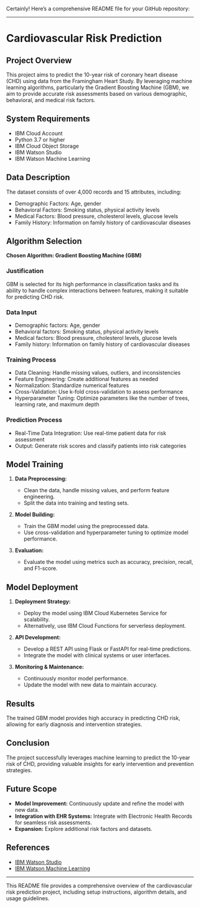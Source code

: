 Certainly! Here’s a comprehensive README file for your GitHub repository:

---

# Cardiovascular Risk Prediction

## Project Overview

This project aims to predict the 10-year risk of coronary heart disease (CHD) using data from the Framingham Heart Study. By leveraging machine learning algorithms, particularly the Gradient Boosting Machine (GBM), we aim to provide accurate risk assessments based on various demographic, behavioral, and medical risk factors.

## System Requirements

- IBM Cloud Account
- Python 3.7 or higher
- IBM Cloud Object Storage
- IBM Watson Studio
- IBM Watson Machine Learning


## Data Description

The dataset consists of over 4,000 records and 15 attributes, including:

- Demographic Factors: Age, gender
- Behavioral Factors: Smoking status, physical activity levels
- Medical Factors: Blood pressure, cholesterol levels, glucose levels
- Family History: Information on family history of cardiovascular diseases

## Algorithm Selection

**Chosen Algorithm: Gradient Boosting Machine (GBM)**

### Justification
GBM is selected for its high performance in classification tasks and its ability to handle complex interactions between features, making it suitable for predicting CHD risk.

### Data Input
- Demographic factors: Age, gender
- Behavioral factors: Smoking status, physical activity levels
- Medical factors: Blood pressure, cholesterol levels, glucose levels
- Family history: Information on family history of cardiovascular diseases

### Training Process
- Data Cleaning: Handle missing values, outliers, and inconsistencies
- Feature Engineering: Create additional features as needed
- Normalization: Standardize numerical features
- Cross-Validation: Use k-fold cross-validation to assess performance
- Hyperparameter Tuning: Optimize parameters like the number of trees, learning rate, and maximum depth

### Prediction Process
- Real-Time Data Integration: Use real-time patient data for risk assessment
- Output: Generate risk scores and classify patients into risk categories

## Model Training

1. **Data Preprocessing:**
   - Clean the data, handle missing values, and perform feature engineering.
   - Split the data into training and testing sets.

2. **Model Building:**
   - Train the GBM model using the preprocessed data.
   - Use cross-validation and hyperparameter tuning to optimize model performance.

3. **Evaluation:**
   - Evaluate the model using metrics such as accuracy, precision, recall, and F1-score.

## Model Deployment

1. **Deployment Strategy:**
   - Deploy the model using IBM Cloud Kubernetes Service for scalability.
   - Alternatively, use IBM Cloud Functions for serverless deployment.

2. **API Development:**
   - Develop a REST API using Flask or FastAPI for real-time predictions.
   - Integrate the model with clinical systems or user interfaces.

3. **Monitoring & Maintenance:**
   - Continuously monitor model performance.
   - Update the model with new data to maintain accuracy.

## Results

The trained GBM model provides high accuracy in predicting CHD risk, allowing for early diagnosis and intervention strategies.

## Conclusion

The project successfully leverages machine learning to predict the 10-year risk of CHD, providing valuable insights for early intervention and prevention strategies.

## Future Scope

- **Model Improvement:** Continuously update and refine the model with new data.
- **Integration with EHR Systems:** Integrate with Electronic Health Records for seamless risk assessments.
- **Expansion:** Explore additional risk factors and datasets.

## References

- [IBM Watson Studio](https://www.ibm.com/cloud/watson-studio)
- [IBM Watson Machine Learning](https://www.ibm.com/cloud/watson-machine-learning)
---

This README file provides a comprehensive overview of the cardiovascular risk prediction project, including setup instructions, algorithm details, and usage guidelines.
